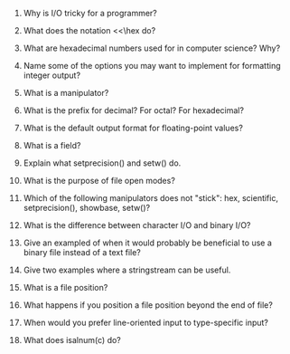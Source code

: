 1. Why is I/O tricky for a programmer?

2. What does the notation <<\hex do?

3. What are hexadecimal numbers used for in computer science? Why?

4. Name some of the options you may want to implement for formatting integer output?

5. What is a manipulator?

6. What is the prefix for decimal? For octal? For hexadecimal?

7. What is the default output format for floating-point values?

8. What is a field?

9. Explain what setprecision() and setw() do.

10. What is the purpose of file open modes?

11. Which of the following manipulators does not "stick": hex, scientific, setprecision(), showbase, setw()?

12. What is the difference between character I/O and binary I/O?

13. Give an exampled of when it would probably be beneficial to use a binary file instead of a text file?

14. Give two examples where a stringstream can be useful.

15. What is a file position?

16. What happens if you position a file position beyond the end of file?

17. When would you prefer line-oriented input to type-specific input?

18. What does isalnum(c) do?

